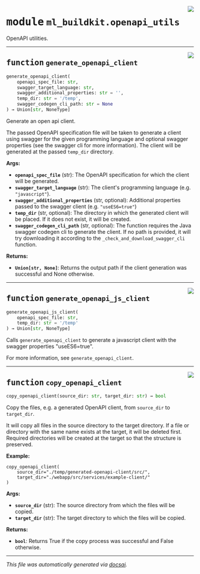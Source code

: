 <!-- markdownlint-disable -->

<a href="https://github.com/khulnasoft/ml-buildkit/blob/main/src/ml_buildkit/openapi_utils.py#L0"><img align="right" style="float:right;" src="https://img.shields.io/badge/-source-cccccc?style=flat-square"></a>

# <kbd>module</kbd> `ml_buildkit.openapi_utils`
OpenAPI utilities. 


---

<a href="https://github.com/khulnasoft/ml-buildkit/blob/main/src/ml_buildkit/openapi_utils.py#L34"><img align="right" style="float:right;" src="https://img.shields.io/badge/-source-cccccc?style=flat-square"></a>

## <kbd>function</kbd> `generate_openapi_client`

```python
generate_openapi_client(
    openapi_spec_file: str,
    swagger_target_language: str,
    swagger_additional_properties: str = '',
    temp_dir: str = '/temp',
    swagger_codegen_cli_path: str = None
) → Union[str, NoneType]
```

Generate an open api client. 

The passed OpenAPI specification file will be taken to generate a client using swagger for the given programming language and optional swagger properties (see the swagger cli for more information). The client will be generated at the passed `temp_dir` directory. 



**Args:**
 
 - <b>`openapi_spec_file`</b> (str):  The OpenAPI specification for which the client will be generated. 
 - <b>`swagger_target_language`</b> (str):  The client's programming language (e.g. `"javascript"`). 
 - <b>`swagger_additional_properties`</b> (str, optional):  Additional properties passed to the swagger client (e.g. `"useES6=true"`) 
 - <b>`temp_dir`</b> (str, optional):  The directory in which the generated client will be placed. If it does not exist, it will be created. 
 - <b>`swagger_codegen_cli_path`</b> (str, optional):  The function requires the Java swagger codegen cli to generate the client. If no path is provided, it will try downloading it according to the `_check_and_download_swagger_cli` function. 



**Returns:**
 
 - <b>`Union[str, None]`</b>:  Returns the output path if the client generation was successful and None otherwise. 


---

<a href="https://github.com/khulnasoft/ml-buildkit/blob/main/src/ml_buildkit/openapi_utils.py#L75"><img align="right" style="float:right;" src="https://img.shields.io/badge/-source-cccccc?style=flat-square"></a>

## <kbd>function</kbd> `generate_openapi_js_client`

```python
generate_openapi_js_client(
    openapi_spec_file: str,
    temp_dir: str = '/temp'
) → Union[str, NoneType]
```

Calls `generate_openapi_client` to generate a javascript client with the swagger properties "useES6=true". 

For more information, see `generate_openapi_client`. 


---

<a href="https://github.com/khulnasoft/ml-buildkit/blob/main/src/ml_buildkit/openapi_utils.py#L90"><img align="right" style="float:right;" src="https://img.shields.io/badge/-source-cccccc?style=flat-square"></a>

## <kbd>function</kbd> `copy_openapi_client`

```python
copy_openapi_client(source_dir: str, target_dir: str) → bool
```

Copy the files, e.g. a generated OpenAPI client, from `source_dir` to `target_dir`. 

It will copy all files in the source directory to the target directory. If a file or directory with the same name exists at the target, it will be deleted first. Required directories will be created at the target so that the structure is preserved. 



**Example:**
 ```
copy_openapi_client(
     source_dir="./temp/generated-openapi-client/src/",
     target_dir="./webapp/src/services/example-client/"
)
``` 



**Args:**
 
 - <b>`source_dir`</b> (str):  The source directory from which the files will be copied. 
 - <b>`target_dir`</b> (str):  The target directory to which the files will be copied. 



**Returns:**
 
 - <b>`bool`</b>:  Returns True if the copy process was successful and False otherwise. 




---

_This file was automatically generated via [docsai](https://github.com/khulnasoft/docsai)._
